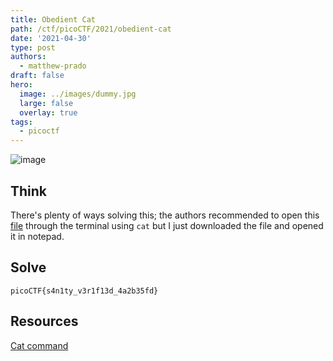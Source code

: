 ```yaml
---
title: Obedient Cat
path: /ctf/picoCTF/2021/obedient-cat
date: '2021-04-30'
type: post
authors:
  - matthew-prado
draft: false
hero:
  image: ../images/dummy.jpg
  large: false
  overlay: true
tags:
  - picoctf
---
```


![image](https://user-images.githubusercontent.com/71365470/111547490-7c666080-8736-11eb-8d6b-9f1569766ae1.png)

## Think


There's plenty of ways solving this; the authors recommended to open this [file](https://github.com/3-Ways-to-Heck/ctfwriteups/blob/main/2021/SPR/picoctf2021/general-skills/obedientcat/flag) through the terminal using `cat` but I just downloaded the file and opened it in notepad.


## Solve

```picoCTF{s4n1ty_v3r1f13d_4a2b35fd}```

## Resources

[Cat command](https://www.geeksforgeeks.org/cat-command-in-linux-with-examples/)